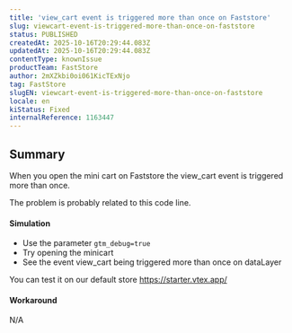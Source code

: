 ```yaml
---
title: 'view_cart event is triggered more than once on Faststore'
slug: viewcart-event-is-triggered-more-than-once-on-faststore
status: PUBLISHED
createdAt: 2025-10-16T20:29:44.083Z
updatedAt: 2025-10-16T20:29:44.083Z
contentType: knownIssue
productTeam: FastStore
author: 2mXZkbi0oi061KicTExNjo
tag: FastStore
slugEN: viewcart-event-is-triggered-more-than-once-on-faststore
locale: en
kiStatus: Fixed
internalReference: 1163447
---
```


## Summary


When you open the mini cart on Faststore the view_cart event is triggered more than once.

The problem is probably related to this code line.


#### Simulation



- Use the parameter `gtm_debug=true`
- Try opening the minicart
- See the event view_cart being triggered more than once on dataLayer

You can test it on our default store https://starter.vtex.app/


#### Workaround


N/A



